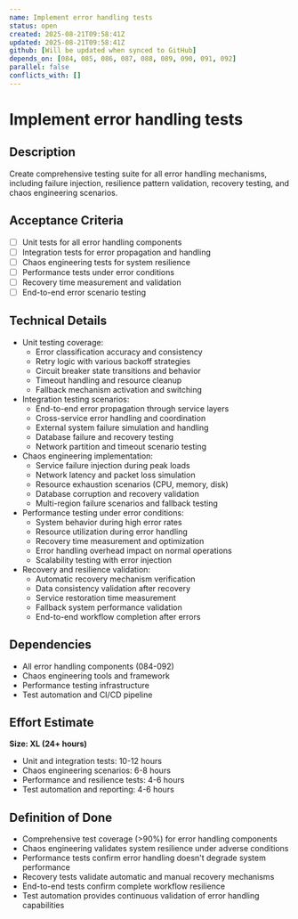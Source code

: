 ```yaml
---
name: Implement error handling tests
status: open
created: 2025-08-21T09:58:41Z
updated: 2025-08-21T09:58:41Z
github: [Will be updated when synced to GitHub]
depends_on: [084, 085, 086, 087, 088, 089, 090, 091, 092]
parallel: false
conflicts_with: []
---
```


# Implement error handling tests

## Description
Create comprehensive testing suite for all error handling mechanisms, including failure injection, resilience pattern validation, recovery testing, and chaos engineering scenarios.

## Acceptance Criteria
- [ ] Unit tests for all error handling components
- [ ] Integration tests for error propagation and handling
- [ ] Chaos engineering tests for system resilience
- [ ] Performance tests under error conditions
- [ ] Recovery time measurement and validation
- [ ] End-to-end error scenario testing

## Technical Details
- Unit testing coverage:
  - Error classification accuracy and consistency
  - Retry logic with various backoff strategies
  - Circuit breaker state transitions and behavior
  - Timeout handling and resource cleanup
  - Fallback mechanism activation and switching
- Integration testing scenarios:
  - End-to-end error propagation through service layers
  - Cross-service error handling and coordination
  - External system failure simulation and handling
  - Database failure and recovery testing
  - Network partition and timeout scenario testing
- Chaos engineering implementation:
  - Service failure injection during peak loads
  - Network latency and packet loss simulation
  - Resource exhaustion scenarios (CPU, memory, disk)
  - Database corruption and recovery validation
  - Multi-region failure scenarios and fallback testing
- Performance testing under error conditions:
  - System behavior during high error rates
  - Resource utilization during error handling
  - Recovery time measurement and optimization
  - Error handling overhead impact on normal operations
  - Scalability testing with error injection
- Recovery and resilience validation:
  - Automatic recovery mechanism verification
  - Data consistency validation after recovery
  - Service restoration time measurement
  - Fallback system performance validation
  - End-to-end workflow completion after errors

## Dependencies
- All error handling components (084-092)
- Chaos engineering tools and framework
- Performance testing infrastructure
- Test automation and CI/CD pipeline

## Effort Estimate
**Size: XL (24+ hours)**
- Unit and integration tests: 10-12 hours
- Chaos engineering scenarios: 6-8 hours
- Performance and resilience tests: 4-6 hours
- Test automation and reporting: 4-6 hours

## Definition of Done
- Comprehensive test coverage (>90%) for error handling components
- Chaos engineering validates system resilience under adverse conditions
- Performance tests confirm error handling doesn't degrade system performance
- Recovery tests validate automatic and manual recovery mechanisms
- End-to-end tests confirm complete workflow resilience
- Test automation provides continuous validation of error handling capabilities
